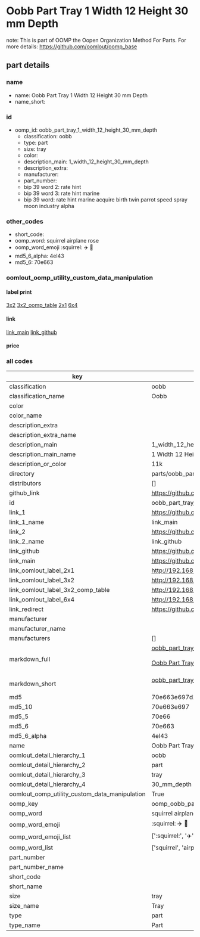 # Oobb Part Tray 1 Width 12 Height 30 mm Depth  

note: This is part of OOMP the Oopen Organization Method For Parts. For more details: https://github.com/oomlout/oomp_base

##  part details
  







### name
* name: Oobb Part Tray 1 Width 12 Height 30 mm Depth
* name_short: 
### id
* oomp_id: oobb_part_tray_1_width_12_height_30_mm_depth
  * classification: oobb
  * type: part
  * size: tray
  * color: 
  * description_main: 1_width_12_height_30_mm_depth
  * description_extra: 
  * manufacturer: 
  * part_number: 
  * bip 39 word 2: rate hint
  * bip 39 word 3: rate hint marine
  * bip 39 word: rate hint marine acquire birth twin parrot speed spray moon industry alpha

### other_codes
* short_code: 
* oomp_word: squirrel airplane rose
* oomp_word_emoji :squirrel: :airplane: :rose:
* md5_6_alpha: 4el43
* md5_6: 70e663






### oomlout_oomp_utility_custom_data_manipulation
#### label print
[3x2](http://192.168.1.245:1112/?label=oomp%204el43)
[3x2_oomp_table](http://192.168.1.108:1112/?label=oomp%204el43)
[2x1](http://192.168.1.242:1112/?label=oomp%204el43)
[6x4](http://192.168.1.55:1112/?label=oomp%204el43)    

#### link

[link_main](https://github.com/oomlout/oomlout_oomp_version_1_messy/tree/main/parts/oobb_part_tray_1_width_12_height_30_mm_depth) [link_github](https://github.com/oomlout/oomlout_oomp_version_1_messy/tree/main/parts/oobb_part_tray_1_width_12_height_30_mm_depth)                             

#### price







### all codes 
| key | value |  
| --- | --- |  
| classification | oobb |  
| classification_name | Oobb |  
| color |  |  
| color_name |  |  
| description_extra |  |  
| description_extra_name |  |  
| description_main | 1_width_12_height_30_mm_depth |  
| description_main_name | 1 Width 12 Height 30 mm Depth |  
| description_or_color | 11k |  
| directory | parts/oobb_part_tray_1_width_12_height_30_mm_depth |  
| distributors | [] |  
| github_link | https://github.com/oomlout/oomlout_oomp_part_src/tree/main/parts/oobb_part_tray_1_width_12_height_30_mm_depth |  
| id | oobb_part_tray_1_width_12_height_30_mm_depth |  
| link_1 | https://github.com/oomlout/oomlout_oomp_version_1_messy/tree/main/parts/oobb_part_tray_1_width_12_height_30_mm_depth |  
| link_1_name | link_main |  
| link_2 | https://github.com/oomlout/oomlout_oomp_version_1_messy/tree/main/parts/oobb_part_tray_1_width_12_height_30_mm_depth |  
| link_2_name | link_github |  
| link_github | https://github.com/oomlout/oomlout_oomp_version_1_messy/tree/main/parts/oobb_part_tray_1_width_12_height_30_mm_depth |  
| link_main | https://github.com/oomlout/oomlout_oomp_version_1_messy/tree/main/parts/oobb_part_tray_1_width_12_height_30_mm_depth |  
| link_oomlout_label_2x1 | http://192.168.1.242:1112/?label=oomp%204el43 |  
| link_oomlout_label_3x2 | http://192.168.1.245:1112/?label=oomp%204el43 |  
| link_oomlout_label_3x2_oomp_table | http://192.168.1.108:1112/?label=oomp%204el43 |  
| link_oomlout_label_6x4 | http://192.168.1.55:1112/?label=oomp%204el43 |  
| link_redirect | https://github.com/oomlout/oomlout_oomp_version_1_messy/tree/main/parts/oobb_part_tray_1_width_12_height_30_mm_depth |  
| manufacturer |  |  
| manufacturer_name |  |  
| manufacturers | [] |  
| markdown_full | [oobb_part_tray_1_width_12_height_30_mm_depth](none)<br>[](none)<br>[Oobb Part Tray 1 Width 12 Height 30 Mm Depth](none)<br><br> |  
| markdown_short | [oobb_part_tray_1_width_12_height_30_mm_depth](none)<br><br> |  
| md5 | 70e663e697d1140fad8b5023101af591 |  
| md5_10 | 70e663e697 |  
| md5_5 | 70e66 |  
| md5_6 | 70e663 |  
| md5_6_alpha | 4el43 |  
| name | Oobb Part Tray 1 Width 12 Height 30 mm Depth |  
| oomlout_detail_hierarchy_1 | oobb |  
| oomlout_detail_hierarchy_2 | part |  
| oomlout_detail_hierarchy_3 | tray |  
| oomlout_detail_hierarchy_4 | 30_mm_depth |  
| oomlout_oomp_utility_custom_data_manipulation | True |  
| oomp_key | oomp_oobb_part_tray_1_width_12_height_30_mm_depth |  
| oomp_word | squirrel airplane rose |  
| oomp_word_emoji | :squirrel: :airplane: :rose: |  
| oomp_word_emoji_list | [':squirrel:', ':airplane:', ':rose:'] |  
| oomp_word_list | ['squirrel', 'airplane', 'rose'] |  
| part_number |  |  
| part_number_name |  |  
| short_code |  |  
| short_name |  |  
| size | tray |  
| size_name | Tray |  
| type | part |  
| type_name | Part |  
